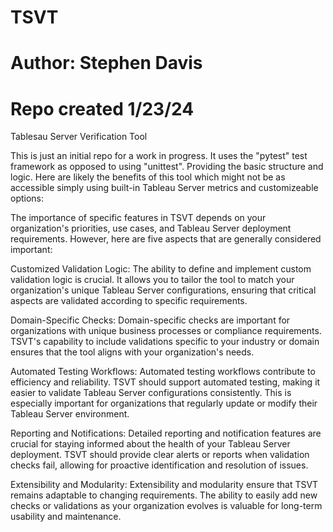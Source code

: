 # TSVT
# Author: Stephen Davis 
# Repo created 1/23/24
Tablesau Server Verification Tool

This is just an initial repo for a work in progress. It uses the "pytest" test framework as opposed to using "unittest".
Providing the basic structure and logic. Here are likely the benefits of this tool which might not be as accessible simply using 
built-in Tableau Server metrics and customizeable options:

The importance of specific features in TSVT depends on your organization's priorities, use cases, and Tableau Server deployment requirements. However, here are five aspects that are generally considered important:

Customized Validation Logic:
        The ability to define and implement custom validation logic is crucial. It allows you to tailor the tool to match your organization's unique            Tableau Server configurations, ensuring that critical aspects are validated according to specific requirements.

Domain-Specific Checks:
        Domain-specific checks are important for organizations with unique business processes or compliance requirements. TSVT's capability to include          validations specific to your industry or domain ensures that the tool aligns with your organization's needs.

Automated Testing Workflows:
        Automated testing workflows contribute to efficiency and reliability. TSVT should support automated testing, making it easier to validate               Tableau Server configurations consistently. This is especially important for organizations that regularly update or modify their Tableau Server         environment.

Reporting and Notifications:
        Detailed reporting and notification features are crucial for staying informed about the health of your Tableau Server deployment. TSVT should           provide clear alerts or reports when validation checks fail, allowing for proactive identification and resolution of issues.

Extensibility and Modularity:
        Extensibility and modularity ensure that TSVT remains adaptable to changing requirements. The ability to easily add new checks or validations           as your organization evolves is valuable for long-term usability and maintenance.
